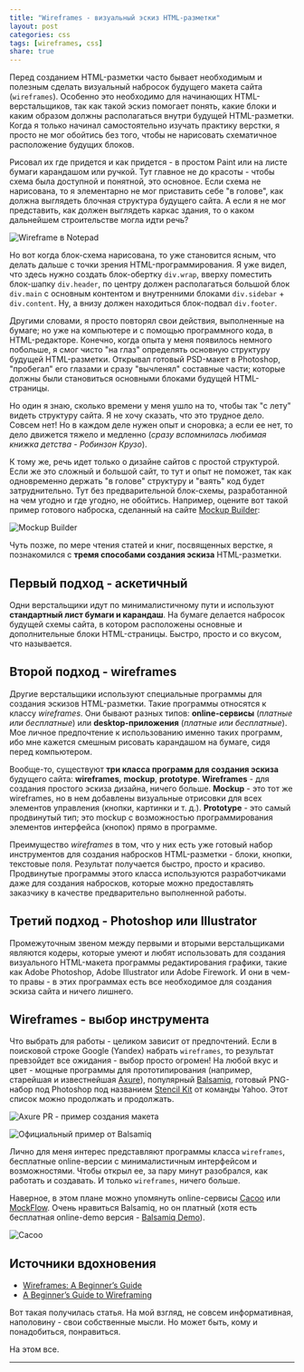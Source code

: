 ```yaml
---
title: "Wireframes - визуальный эскиз HTML-разметки"
layout: post
categories: css
tags: [wireframes, css]
share: true
---
```


Перед созданием HTML-разметки часто бывает необходимым и полезным сделать визуальный набросок будущего макета сайта (`wireframes`). Особенно это необходимо для начинающих HTML-верстальщиков, так как такой эскиз помогает понять, какие блоки и каким образом должны располагаться внутри будущей HTML-разметки. Когда я только начинал самостоятельно изучать практику верстки, я просто не мог обойтись без того, чтобы не нарисовать схематичное расположение будущих блоков.

Рисовал их где придется и как придется - в простом Paint или на листе бумаги карандашом или ручкой. Тут главное не до красоты - чтобы схема была доступной и понятной, это основное. Если схема не нарисована, то я элементарно не мог приставить себе "в голове", как должна выглядеть блочная структура будущего сайта. А если я не мог представить, как должен выглядеть каркас здания, то о каком дальнейшем строительстве могла идти речь?

![Wireframe в Notepad]({{site.url}}/images/uploads/2014/03/mockup_notepad.jpg)

Но вот когда блок-схема нарисована, то уже становится ясным, что делать дальше с точки зрения HTML-программирования. Я уже видел, что здесь нужно создать блок-обертку `div.wrap`, вверху поместить блок-шапку `div.header`, по центру должен располагаться большой блок `div.main` с основным контентом и внутренними блоками `div.sidebar` + `div.content`. Ну, а внизу должен находиться блок-подвал `div.footer`.

Другими словами, я просто повторял свои действия, выполненные на бумаге; но уже на компьютере и с помощью программного кода, в HTML-редакторе. Конечно, когда опыта у меня появилось немного побольше, я смог чисто "на глаз" определять основную структуру будущей HTML-разметки. Открывал готовый PSD-макет в Photoshop, "пробегал" его глазами и сразу "вычленял" составные части; которые должны были становиться основными блоками будущей HTML-страницы.

Но один я знаю, сколько времени у меня ушло на то, чтобы так "с лету" видеть структуру сайта. Я не хочу сказать, что это трудное дело. Совсем нет! Но в каждом деле нужен опыт и сноровка; а если ее нет, то дело движется тяжело и медленно (*сразу вспомнилась любимая книжка детства - Робинзон Крузо*).

К тому же, речь идет только о дизайне сайтов с простой структурой. Если же это сложный и большой сайт, то тут и опыт не поможет, так как одновременно держать "в голове" структуру и "ваять" код будет затруднительно. Тут без предварительной блок-схемы, разработанной на чем угодно и где угодно, не обойтись. Например, оцените вот такой пример готового наброска, сделанный на сайте [Mockup Builder][1]:

![Mockup Builder]({{site.url}}/images/uploads/2014/03/mockup_silverlight.jpg)

Чуть позже, по мере чтения статей и книг, посвященных верстке, я познакомился с **тремя способами создания эскиза** HTML-разметки.

## Первый подход - аскетичный

Одни верстальщики идут по минималистичному пути и используют **стандартный лист бумаги и карандаш**. На бумаге делается набросок будущей схемы сайта, в котором расположены основные и дополнительные блоки HTML-страницы. Быстро, просто и со вкусом, что называется.

## Второй подход - wireframes

Другие верстальщики используют специальные программы для создания эскизов HTML-разметки. Такие программы относятся к классу *wireframes*. Они бывают разных типов: **online-сервисы** (*платные или бесплатные*) или **desktop-приложения** (*платные или бесплатные*). Мое личное предпочтение к использованию именно таких программ, ибо мне кажется смешным рисовать карандашом на бумаге, сидя перед компьютером.

Вообще-то, существуют **три класса программ для создания эскиза** будущего сайта: **wireframes**, **mockup**, **prototype**. **Wireframes** - для создания простого эскиза дизайна, ничего больше. **Mockup** - это тот же wireframes, но в нем добавлены визуальные отрисовки для всех элементов управления (кнопки, картинки и т. д.). **Prototype** - это самый продвинутый тип; это mockup с возможностью программирования элементов интерфейса (кнопок) прямо в программе.

Преимущество *wireframes* в том, что у них есть уже готовый набор инструментов для создания набросков HTML-разметки - блоки, кнопки, текстовые поля. Результат получается быстро, просто и красиво. Продвинутые программы этого класса используются разработчиками даже для создания набросков, которые можно предоставлять заказчику в качестве предварительно выполненной работы.

## Третий подход - Photoshop или Illustrator

Промежуточным звеном между первыми и вторыми верстальщиками являются кодеры, которые умеют и любят использовать для создания визуального HTML-макета программы редактирования графики, такие как Adobe Photoshop, Adobe Illustrator или Adobe Firework. И они в чем-то правы - в этих программах есть все необходимое для создания эскиза сайта и ничего лишнего.

## Wireframes - выбор инструмента

Что выбрать для работы - целиком зависит от предпочтений. Если в поисковой строке Google (Yandex) набрать `wireframes`, то результат превзойдет все ожидания - выбор просто огромен! На любой вкус и цвет - мощные программы для прототипирования (например, старейшая и известнейшая [Axure][2]), популярный [Balsamiq][3], готовый PNG-набор под Photoshop под названием [Stencil Kit][4] от команды Yahoo. Этот список можно продолжать и продолжать.

![Axure PR - пример создания макета]({{site.url}}/images/uploads/2014/03/axure_pr_prototype.jpg)

![Официальный пример от Balsamiq]({{site.url}}/images/uploads/2014/03/balsamiq_mockup_web.jpg)

Лично для меня интерес представляют программы класса `wireframes`, бесплатные online-версии с минималистичным интерфейсом и возможностями. Чтобы открыл ее, за пару минут разобрался, как работать и создавать. И только `wireframes`, ничего больше.

Наверное, в этом плане можно упомянуть online-сервисы [Cacoo][5] или [MockFlow][6]. Очень нравиться Balsamiq, но он платный (хотя есть бесплатная online-demo версия - [Balsamiq Demo][7]).

![Cacoo]({{site.url}}/images/uploads/2014/03/cacoo.jpg)

## Источники вдохновения

  * [Wireframes: A Beginner’s Guide][8]
  * [A Beginner&#8217;s Guide to Wireframing][9]

Вот такая получилась статья. На мой взгляд, не совсем информативная, наполовину - свои собственные мысли. Но может быть, кому и понадобиться, понравиться.

На этом все.

---

 [1]: http://mockupbuilder.com/ "Mockup Builder"
 [2]: http://www.axure.com/ "Axure"
 [3]: http://balsamiq.com/ "Balsamiq"
 [4]: http://developer.yahoo.com/ypatterns/about/stencils/ "Stencil Kit"
 [5]: http://cacoo.com/ "Cacoo"
 [6]: http://www.mockflow.com/ "MockFlow"
 [7]: http://builds.balsamiq.com//b/mockups-web-demo/ "Balsamiq Demo"
 [8]: http://psd.fanextra.com/tutorials/wireframes/ "Wireframes: A Beginner’s Guide"
 [9]: http://webdesign.tutsplus.com/articles/a-beginners-guide-to-wireframing--webdesign-7399 "A Beginner's Guide to Wireframing"
